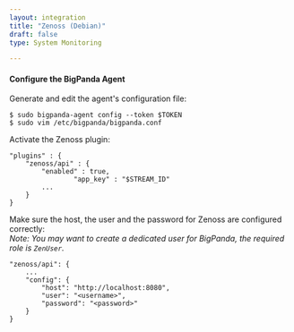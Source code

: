```yaml
---
layout: integration 
title: "Zenoss (Debian)"
draft: false
type: System Monitoring

---
```


<!-- docs-include _integrations/agent-common/install/generic.md:::SOURCE_SYSTEM_NAME=Zenoss:::PLATFORM_NAME=Debian:::PLATFORM_LOWER=debian -->

<!-- section-separator -->

#### Configure the BigPanda Agent
Generate and edit the agent's configuration file:

    $ sudo bigpanda-agent config --token $TOKEN
    $ sudo vim /etc/bigpanda/bigpanda.conf

Activate the Zenoss plugin:

	"plugins" : {
		"zenoss/api" : {
			"enabled" : true,
                    "app_key" : "$STREAM_ID"
			...
		}
	}


Make sure the host, the user and the password for Zenoss are configured correctly:  
*Note: You may want to create a dedicated user for BigPanda, the required role is `ZenUser`.*

	"zenoss/api": {
		...
		"config": {
			"host": "http://localhost:8080",
			"user": "<username>",
			"password": "<password>"
		}
	}
	
<!-- section-separator -->

<!-- docs-include _integrations/agent-common/start-and-summary/generic.md:::SOURCE_SYSTEM_NAME=Zenoss:::PLATFORM=debian -->
